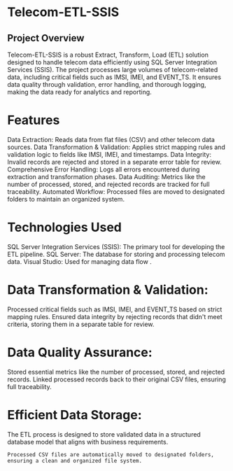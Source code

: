 # Telecom-ETL-SSIS
## Project Overview

Telecom-ETL-SSIS is a robust Extract, Transform, Load (ETL) solution designed to handle telecom data efficiently using SQL Server Integration Services (SSIS). The project processes large volumes of telecom-related data, including critical fields such as IMSI, IMEI, and EVENT_TS. It ensures data quality through validation, error handling, and thorough logging, making the data ready for analytics and reporting.
# Features

Data Extraction: Reads data from flat files (CSV) and other telecom data sources.
Data Transformation & Validation: Applies strict mapping rules and validation logic to fields like IMSI, IMEI, and timestamps.
Data Integrity: Invalid records are rejected and stored in a separate error table for review.
Comprehensive Error Handling: Logs all errors encountered during extraction and transformation phases.
Data Auditing: Metrics like the number of processed, stored, and rejected records are tracked for full traceability.
Automated Workflow: Processed files are moved to designated folders to maintain an organized system.

# Technologies Used

SQL Server Integration Services (SSIS): The primary tool for developing the ETL pipeline.
SQL Server: The database for storing and processing telecom data.
Visual Studio: Used for managing data flow .

# Data Transformation & Validation:

Processed critical fields such as IMSI, IMEI, and EVENT_TS based on strict mapping rules.
Ensured data integrity by rejecting records that didn't meet criteria, storing them in a separate table for review.

# Data Quality Assurance:

Stored essential metrics like the number of processed, stored, and rejected records.
Linked processed records back to their original CSV files, ensuring full traceability.

# Efficient Data Storage:

The ETL process is designed to store validated data in a structured database model that aligns with business requirements.


    Processed CSV files are automatically moved to designated folders, ensuring a clean and organized file system.
